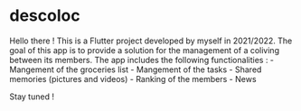 # descoloc

Hello there !
This is a Flutter project developed by myself in 2021/2022. 
The goal of this app is to provide a solution for the management of a coliving between its members.
The app includes the following functionalities :
    - Mangement of the groceries list
    - Mangement of the tasks
    - Shared memories (pictures and videos)
    - Ranking of the members
    - News
    
Stay tuned !
